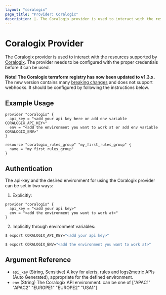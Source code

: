```yaml
---
layout: "coralogix"
page_title: "Provider: Coralogix"
description: |- The Coralogix provider is used to interact with the resources supported by Coralogix. The provider needs to be configured with the proper credentials before it can be used.
---
```


# Coralogix Provider

The Coralogix provider is used to interact with the resources supported by [Coralogix](https://coralogix.com/). The provider needs to be configured with the proper credentials before it can be used.

**Note! The Coralogix terraform registry has now been updated to v1.3.x.** The new version contains many [breaking changes](../CHANGELOG.md) and does not support webhooks. It should be configured by following the instructions below.

## Example Usage

```hcl
provider "coralogix" {
  api_key = "<add your api key here or add env variable CORALOGIX_API_KEY>"
  env = "<add the environment you want to work at or add env variable CORALOGIX_ENV>"
}

resource "coralogix_rules_group" "my_first_rules_group" {
  name = "my first rules_group"
}
```

<!-- schema generated by tfplugindocs -->

## Authentication
The api-key and the desired environment for using the Coralogix provider can be set in two ways:

1. Explicitly: 
```hcl
provider "coralogix" {
  api_key = "<add your api key>"
  env = "<add the environment you want to work at>"
}
```
2. Implicitly through environment variables:
```sh
$ export CORALOGIX_API_KEY="<add your api key>"
```

```sh
$ export CORALOGIX_ENV="<add the environment you want to work at>" 
```  

## Argument Reference

- `api_key` (String, Sensitive) A key for alerts, rules and logs2metric APIs (Auto Generated), appropriate for the defined environment.
- `env` (String) The Coralogix API environment. can be one of ["APAC1" "APAC2" "EUROPE1" "EUROPE2" "USA1"]
